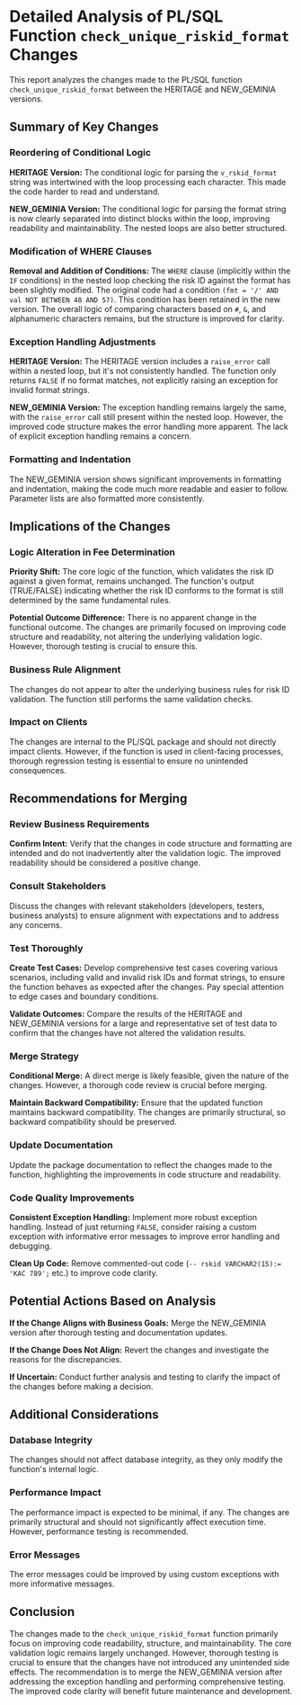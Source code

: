 # Detailed Analysis of PL/SQL Function `check_unique_riskid_format` Changes

This report analyzes the changes made to the PL/SQL function `check_unique_riskid_format` between the HERITAGE and NEW_GEMINIA versions.

## Summary of Key Changes

### Reordering of Conditional Logic

**HERITAGE Version:** The conditional logic for parsing the `v_rskid_format` string was intertwined with the loop processing each character. This made the code harder to read and understand.

**NEW_GEMINIA Version:** The conditional logic for parsing the format string is now clearly separated into distinct blocks within the loop, improving readability and maintainability.  The nested loops are also better structured.

### Modification of WHERE Clauses

**Removal and Addition of Conditions:** The `WHERE` clause (implicitly within the `IF` conditions) in the nested loop checking the risk ID against the format has been slightly modified.  The original code had a condition `(fmt = '/' AND val NOT BETWEEN 48 AND 57)`. This condition has been retained in the new version.  The overall logic of comparing characters based on `#`, `&`, and alphanumeric characters remains, but the structure is improved for clarity.

### Exception Handling Adjustments

**HERITAGE Version:** The HERITAGE version includes a `raise_error` call within a nested loop, but it's not consistently handled.  The function only returns `FALSE` if no format matches, not explicitly raising an exception for invalid format strings.

**NEW_GEMINIA Version:** The exception handling remains largely the same, with the `raise_error` call still present within the nested loop.  However, the improved code structure makes the error handling more apparent.  The lack of explicit exception handling remains a concern.

### Formatting and Indentation

The NEW_GEMINIA version shows significant improvements in formatting and indentation, making the code much more readable and easier to follow.  Parameter lists are also formatted more consistently.


## Implications of the Changes

### Logic Alteration in Fee Determination

**Priority Shift:**  The core logic of the function, which validates the risk ID against a given format, remains unchanged.  The function's output (TRUE/FALSE) indicating whether the risk ID conforms to the format is still determined by the same fundamental rules.

**Potential Outcome Difference:** There is no apparent change in the functional outcome.  The changes are primarily focused on improving code structure and readability, not altering the underlying validation logic. However, thorough testing is crucial to ensure this.

### Business Rule Alignment

The changes do not appear to alter the underlying business rules for risk ID validation. The function still performs the same validation checks.

### Impact on Clients

The changes are internal to the PL/SQL package and should not directly impact clients.  However, if the function is used in client-facing processes, thorough regression testing is essential to ensure no unintended consequences.


## Recommendations for Merging

### Review Business Requirements

**Confirm Intent:** Verify that the changes in code structure and formatting are intended and do not inadvertently alter the validation logic.  The improved readability should be considered a positive change.

### Consult Stakeholders

Discuss the changes with relevant stakeholders (developers, testers, business analysts) to ensure alignment with expectations and to address any concerns.

### Test Thoroughly

**Create Test Cases:** Develop comprehensive test cases covering various scenarios, including valid and invalid risk IDs and format strings, to ensure the function behaves as expected after the changes.  Pay special attention to edge cases and boundary conditions.

**Validate Outcomes:**  Compare the results of the HERITAGE and NEW_GEMINIA versions for a large and representative set of test data to confirm that the changes have not altered the validation results.

### Merge Strategy

**Conditional Merge:** A direct merge is likely feasible, given the nature of the changes.  However, a thorough code review is crucial before merging.

**Maintain Backward Compatibility:**  Ensure that the updated function maintains backward compatibility. The changes are primarily structural, so backward compatibility should be preserved.

### Update Documentation

Update the package documentation to reflect the changes made to the function, highlighting the improvements in code structure and readability.

### Code Quality Improvements

**Consistent Exception Handling:**  Implement more robust exception handling. Instead of just returning `FALSE`, consider raising a custom exception with informative error messages to improve error handling and debugging.

**Clean Up Code:** Remove commented-out code (`-- rskid VARCHAR2(15):= 'KAC 789';` etc.) to improve code clarity.


## Potential Actions Based on Analysis

**If the Change Aligns with Business Goals:** Merge the NEW_GEMINIA version after thorough testing and documentation updates.

**If the Change Does Not Align:** Revert the changes and investigate the reasons for the discrepancies.

**If Uncertain:** Conduct further analysis and testing to clarify the impact of the changes before making a decision.


## Additional Considerations

### Database Integrity

The changes should not affect database integrity, as they only modify the function's internal logic.

### Performance Impact

The performance impact is expected to be minimal, if any. The changes are primarily structural and should not significantly affect execution time.  However, performance testing is recommended.

### Error Messages

The error messages could be improved by using custom exceptions with more informative messages.


## Conclusion

The changes made to the `check_unique_riskid_format` function primarily focus on improving code readability, structure, and maintainability.  The core validation logic remains largely unchanged.  However, thorough testing is crucial to ensure that the changes have not introduced any unintended side effects.  The recommendation is to merge the NEW_GEMINIA version after addressing the exception handling and performing comprehensive testing.  The improved code clarity will benefit future maintenance and development.
